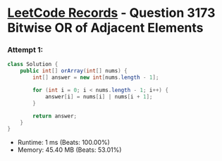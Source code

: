 # [LeetCode Records](../../README.md) - Question 3173 Bitwise OR of Adjacent Elements

### Attempt 1: 
```java
class Solution {
    public int[] orArray(int[] nums) {
        int[] answer = new int[nums.length - 1];

        for (int i = 0; i < nums.length - 1; i++) {
            answer[i] = nums[i] | nums[i + 1];
        }

        return answer;
    }
}
```
- Runtime: 1 ms (Beats: 100.00%)
- Memory: 45.40 MB (Beats: 53.01%)

<br>

